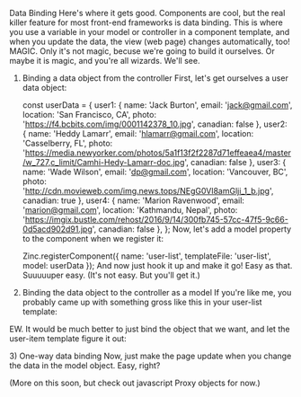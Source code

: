 Data Binding
Here's where it gets good. Components are cool, but the real killer feature for most front-end frameworks is data binding. This is where you use a variable in your model or controller in a component template, and when you update the data, the view (web page) changes automatically, too! MAGIC. Only it's not magic, becuse we're going to build it ourselves. Or maybe it is magic, and you're all wizards. We'll see.

1) Binding a data object from the controller
First, let's get ourselves a user data object:

    const userData = {
        user1: {
            name: 'Jack Burton',
            email: 'jack@gmail.com',
            location: 'San Francisco, CA',
            photo: 'https://f4.bcbits.com/img/0001142378_10.jpg',
            canadian: false
        },
        user2: {
            name: 'Heddy Lamarr',
            email: 'hlamarr@gmail.com',
            location: 'Casselberry, FL',
            photo: 'https://media.newyorker.com/photos/5a1f13f2f2287d71effeaea4/master/w_727,c_limit/Camhi-Hedy-Lamarr-doc.jpg',
            canadian: false
        },
        user3: {
            name: 'Wade Wilson',
            email: 'dp@gmail.com',
            location: 'Vancouver, BC',
            photo: 'http://cdn.movieweb.com/img.news.tops/NEgG0Vl8amGlji_1_b.jpg',
            canadian: true
        },
        user4: {
            name: 'Marion Ravenwood',
            email: 'marion@gmail.com',
            location: 'Kathmandu, Nepal',
            photo: 'https://imgix.bustle.com/rehost/2016/9/14/300fb745-57cc-47f5-9c66-0d5acd902d91.jpg',
            canadian: false
        },
    };
Now, let's add a model property to the component when we register it:

    Zinc.registerComponent({
        name: 'user-list',
        templateFile: 'user-list',
        model: userData
    });
And now just hook it up and make it go! Easy as that. Suuuuuper easy. (It's not easy. But you'll get it.)

2) Binding the data object to the controller as a model
If you're like me, you probably came up with something gross like this in your user-list template:

<ul class="user-list" id="z-user-list">
    <user-info z[name]="{{user1.name}}" z[email]="{{user1.email}}" z[location]="{{user1.location}}" z[photo]="{{user1.photo}}"></user-info>
    <user-info z[name]="{{user2.name}}" z[email]="{{user2.email}}" z[location]="{{user2.location}}" z[photo]="{{user2.photo}}"></user-info>
    <user-info z[name]="{{user3.name}}" z[email]="{{user3.email}}" z[location]="{{user3.location}}" z[photo]="{{user3.photo}}"></user-info>
    <user-info z[name]="{{user4.name}}" z[email]="{{user4.email}}" z[location]="{{user4.location}}" z[photo]="{{user4.photo}}"></user-info>
</ul>
EW. It would be much better to just bind the object that we want, and let the user-item template figure it out:

<ul class="user-list" id="z-user-list">
    <user-info z-model="user1"></user-info>
    <user-info z-model="user2"></user-info>
    <user-info z-model="user3"></user-info>
    <user-info z-model="user4"></user-info>
</ul>
3) One-way data binding
Now, just make the page update when you change the data in the model object. Easy, right?

(More on this soon, but check out javascript Proxy objects for now.)
